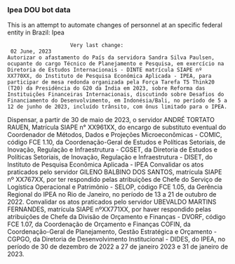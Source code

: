  ### Ipea DOU bot data
 This is an attempt to automate changes of personnel at an specific federal entity in Brazil: Ipea
 
                        Very last change: 
 	 02 June, 2023
	Autorizar o afastamento do País da servidora Sandra Silva Paulsen, ocupante do cargo Técnico de Planejamento e Pesquisa, em exercício na Diretoria de Estudos Internacionais - DINTE matrícula SIAPE nº XX770XX, do Instituto de Pesquisa Econômica Aplicada - IPEA, para participar de mesa redonda organizada pela Força Tarefa T5 Think20 (T20) da Presidência do G20 da Índia em 2023, sobre Reforma das Instituições Financeiras Internacionais, discutindo sobre Desafios do Financiamento do Desenvolvimento, em Indonésia/Bali, no período de 5 a 12 de junho de 2023, incluído trânsito, com ônus limitado para o IPEA.
Dispensar, a partir de 30 de maio de 2023, o servidor ANDRÉ TORTATO RAUEN, Matrícula SIAPE n° XX961XX, do encargo de substituto eventual do Coordenador de Métodos, Dados e Projeções Microeconômicas - COMIC, código FCE 1.10, da Coordenação-Geral de Estudos e Políticas Setoriais, de Inovação, Regulação e Infraestrutura - CGSET, da Diretoria de Estudos e Políticas Setoriais, de Inovação, Regulação e Infraestrutura - DISET, do Instituto de Pesquisa Econômica Aplicada - IPEA
Convalidar os atos praticados pelo servidor GILENO BALBINO DOS SANTOS, matrícula SIAPE nº XX767XX, por ter respondido pelas atribuições de Chefe do Serviço de Logística Operacional e Patrimônio - SELOP, código FCE 1.05, da Gerência Regional do IPEA no Rio de Janeiro, no período de 13 a 21 de outubro de 2022.
Convalidar os atos praticados pelo servidor UBEVALDO MARTINS FERNANDES, matrícula SIAPE nºXX771XX, por haver respondido pelas atribuições de Chefe da Divisão de Orçamento e Finanças - DVORF, código FCE 1.07, da Coordenação de Orçamento e Finanças COFIN, da Coordenação-Geral de Planejamento, Gestão Estratégica e Orçamento - CGPGO, da Diretoria de Desenvolvimento Institucional - DIDES, do IPEA, no período de 30 de dezembro de 2022 a 27 de janeiro 2023 e 31 de janeiro de 2023.
